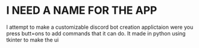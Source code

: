 # I NEED A NAME FOR THE APP
I attempt to make a customizable discord bot creation applictaion were you press butt=ons to add commands that it can do. It made in python using tkinter to make the ui
